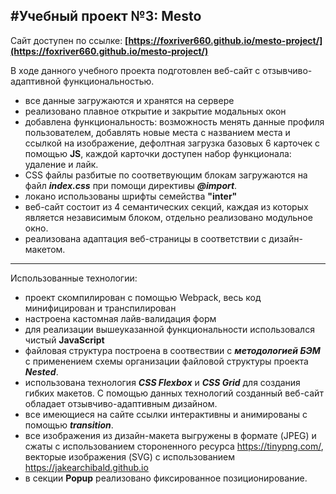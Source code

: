 ## #Учебный проект №3: Mesto

Сайт доступен по ссылке: **[https://foxriver660.github.io/mesto-project/](https://foxriver660.github.io/mesto-project/)**

В ходе данного учебного проекта подготовлен веб-сайт с отзывчиво-адаптивной функциональностью.

- все данные загружаются и хранятся на сервере
- реализовано плавное открытие и закрытие модальных окон
- добавлена функциональность: возможность менять данные профиля пользователем, добавлять новые места с названием места и ссылкой на изображение, дефолтная загрузка базовых 6 карточек с помощью **JS**, каждой карточки доступен набор функционала: удаление и лайк.
- CSS файлы разбитые по соответвующим блокам загружаются на файл **_index.css_** при помощи директивы **_@import_**.
- локано использованы шрифты семейства **"inter"**
- веб-сайт состоит из 4 семантических секций, каждая из которых является независимым блоком, отдельно реализовано модульное окно.
- реализована адаптация веб-страницы в соответствии с дизайн-макетом.

---

Использованные технологии:

- проект скомпилирован с помощью Webpack, весь код минифицирован и транспилирован
- настроена кастомная лайв-валидация форм
- для реализации вышеуказанной функциональности использовался чистый **JavaScript**
- файловая структура построена в соотвествии с **_методологией БЭМ_** с применением схемы организации файловой структуры проекта **_Nested_**.
- использована технология **_CSS Flexboх_** и **_CSS Grid_** для создания гибких макетов. С помощью данных технологий созданный веб-сайт обладает отзывчиво-адаптивным дизайном.
- все имеющиеся на сайте ссылки интерактивны и анимированы с помощью **_transition_**.
- все изображения из дизайн-макета выгружены в формате (JPEG) и сжаты с использованием стороненного ресурса https://tinypng.com/, векторые изображения (SVG) с использованием https://jakearchibald.github.io
- в секции **Popup** реализовано фиксированное позиционирование.
